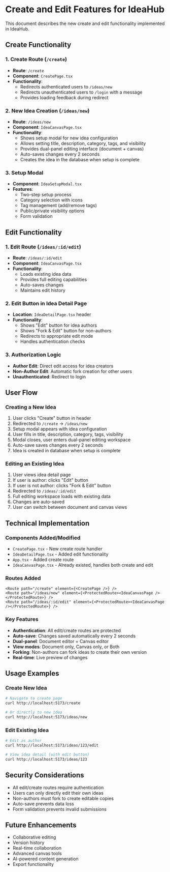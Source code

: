 # Create and Edit Features for IdeaHub

This document describes the new create and edit functionality implemented in IdeaHub.

## Create Functionality

### 1. Create Route (`/create`)
- **Route**: `/create`
- **Component**: `CreatePage.tsx`
- **Functionality**: 
  - Redirects authenticated users to `/ideas/new`
  - Redirects unauthenticated users to `/login` with a message
  - Provides loading feedback during redirect

### 2. New Idea Creation (`/ideas/new`)
- **Route**: `/ideas/new`
- **Component**: `IdeaCanvasPage.tsx`
- **Functionality**:
  - Shows setup modal for new idea configuration
  - Allows setting title, description, category, tags, and visibility
  - Provides dual-panel editing interface (document + canvas)
  - Auto-saves changes every 2 seconds
  - Creates the idea in the database when setup is complete

### 3. Setup Modal
- **Component**: `IdeaSetupModal.tsx`
- **Features**:
  - Two-step setup process
  - Category selection with icons
  - Tag management (add/remove tags)
  - Public/private visibility options
  - Form validation

## Edit Functionality

### 1. Edit Route (`/ideas/:id/edit`)
- **Route**: `/ideas/:id/edit`
- **Component**: `IdeaCanvasPage.tsx`
- **Functionality**:
  - Loads existing idea data
  - Provides full editing capabilities
  - Auto-saves changes
  - Maintains edit history

### 2. Edit Button in Idea Detail Page
- **Location**: `IdeaDetailPage.tsx` header
- **Functionality**:
  - Shows "Edit" button for idea authors
  - Shows "Fork & Edit" button for non-authors
  - Redirects to appropriate edit mode
  - Handles authentication checks

### 3. Authorization Logic
- **Author Edit**: Direct edit access for idea creators
- **Non-Author Edit**: Automatic fork creation for other users
- **Unauthenticated**: Redirect to login

## User Flow

### Creating a New Idea
1. User clicks "Create" button in header
2. Redirected to `/create` → `/ideas/new`
3. Setup modal appears with idea configuration
4. User fills in title, description, category, tags, visibility
5. Modal closes, user enters dual-panel editing workspace
6. Auto-save saves changes every 2 seconds
7. Idea is created in database when setup is complete

### Editing an Existing Idea
1. User views idea detail page
2. If user is author: clicks "Edit" button
3. If user is not author: clicks "Fork & Edit" button
4. Redirected to `/ideas/:id/edit`
5. Full editing workspace loads with existing data
6. Changes are auto-saved
7. User can switch between document and canvas views

## Technical Implementation

### Components Added/Modified
- `CreatePage.tsx` - New create route handler
- `IdeaDetailPage.tsx` - Added edit functionality
- `App.tsx` - Added create route
- `IdeaCanvasPage.tsx` - Already existed, handles both create and edit

### Routes Added
```tsx
<Route path="/create" element={<CreatePage />} />
<Route path="/ideas/new" element={<ProtectedRoute><IdeaCanvasPage /></ProtectedRoute>} />
<Route path="/ideas/:id/edit" element={<ProtectedRoute><IdeaCanvasPage /></ProtectedRoute>} />
```

### Key Features
- **Authentication**: All edit/create routes are protected
- **Auto-save**: Changes saved automatically every 2 seconds
- **Dual-panel**: Document editor + Canvas editor
- **View modes**: Document only, Canvas only, or Both
- **Forking**: Non-authors can fork ideas to create their own version
- **Real-time**: Live preview of changes

## Usage Examples

### Create New Idea
```bash
# Navigate to create page
curl http://localhost:5173/create

# Or directly to new idea
curl http://localhost:5173/ideas/new
```

### Edit Existing Idea
```bash
# Edit as author
curl http://localhost:5173/ideas/123/edit

# View idea detail (with edit button)
curl http://localhost:5173/ideas/123
```

## Security Considerations
- All edit/create routes require authentication
- Users can only directly edit their own ideas
- Non-authors must fork to create editable copies
- Auto-save prevents data loss
- Form validation prevents invalid submissions

## Future Enhancements
- Collaborative editing
- Version history
- Real-time collaboration
- Advanced canvas tools
- AI-powered content generation
- Export functionality 